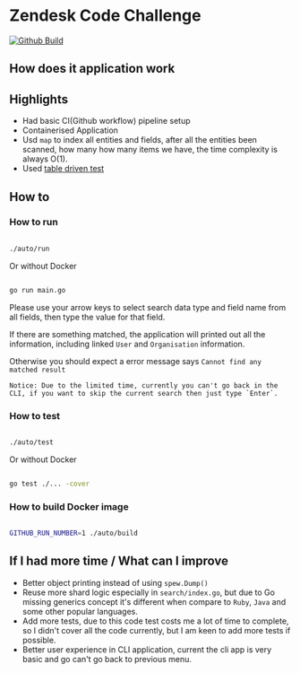# Zendesk Code Challenge

[![Github Build](https://github.com/wahyd4/zendesk/workflows/Docker%20Image%20CI/badge.svg)](https://github.com/wahyd4/zendesk/actions)



## How does it application work



## Highlights

- Had basic CI(Github workflow) pipeline setup
- Containerised Application
- Usd `map` to index all entities and fields, after all the entities been scanned, how many how many items we have, the time complexity is always O(1).
- Used [table driven test](https://github.com/golang/go/wiki/TableDrivenTests)

## How to

### How to run

```bash

./auto/run

```

Or without Docker

```bash

go run main.go

```

Please use your arrow keys to select search data type and field name from all fields, then type the value for that field.

If there are something matched, the application will printed out all the information, including linked `User` and `Organisation` information.

Otherwise you should expect a error message says `Cannot find any matched result`

    Notice: Due to the limited time, currently you can't go back in the CLI, if you want to skip the current search then just type `Enter`.



###  How to test

```bash

./auto/test

```

Or without Docker

```bash

go test ./... -cover

```

### How to build Docker image

```bash

GITHUB_RUN_NUMBER=1 ./auto/build

```

## If I had more time / What can I improve

- Better object printing instead of using `spew.Dump()`
- Reuse more shard logic especially in `search/index.go`, but due to Go missing generics concept it's different when compare to `Ruby`, `Java` and some other popular languages.
- Add more tests, due to this code test costs me a lot of time to complete, so I didn't cover all the code currently, but I am keen to add more tests if possible.
- Better user experience in CLI application, current the cli app is very basic and go can't go back to previous menu.
